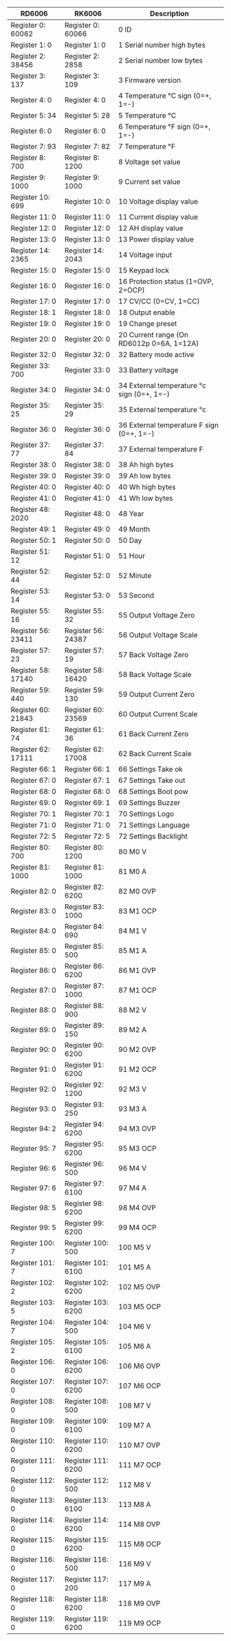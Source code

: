 | RD6006   |  RK6006    |  Description                              |
| ---                 | ---                   | ---                                              | 
| Register 0: 60062   |  Register 0: 60066    |  0      ID                                       |
| Register 1: 0       |  Register 1: 0        |  1      Serial number high bytes                 |
| Register 2: 38456   |  Register 2: 2858     |  2      Serial number low bytes                  |
| Register 3: 137     |  Register 3: 109      |  3      Firmware version                         |
| Register 4: 0       |  Register 4: 0        |  4      Temperature °C sign (0=+, 1=-)           |
| Register 5: 34      |  Register 5: 28       |  5      Temperature °C                           |
| Register 6: 0       |  Register 6: 0        |  6      Temperature °F sign (0=+, 1=-)           |
| Register 7: 93      |  Register 7: 82       |  7      Temperature °F                           |
| Register 8: 700     |  Register 8: 1200     |  8      Voltage set value                        |
| Register 9: 1000    |  Register 9: 1000     |  9      Current set value                        |
| Register 10: 699    |  Register 10: 0       |  10     Voltage display value                    |
| Register 11: 0      |  Register 11: 0       |  11     Current display value                    |
| Register 12: 0      |  Register 12: 0       |  12     AH display value                         |
| Register 13: 0      |  Register 13: 0       |  13     Power display value                      |
| Register 14: 2365   |  Register 14: 2043    |  14     Voltage input                            |
| Register 15: 0      |  Register 15: 0       |  15     Keypad lock                              |  
| Register 16: 0      |  Register 16: 0       |  16     Protection status (1=OVP, 2=OCP)         |  
| Register 17: 0      |  Register 17: 0       |  17     CV/CC (0=CV, 1=CC)                       |  
| Register 18: 1      |  Register 18: 0       |  18     Output enable                            |  
| Register 19: 0      |  Register 19: 0       |  19     Change preset                            |  
| Register 20: 0      |  Register 20: 0       |  20     Current range (On RD6012p 0=6A, 1=12A)   |
| Register 32: 0      |  Register 32: 0       |  32     Battery mode active                      |
| Register 33: 700    |  Register 33: 0       |  33     Battery voltage                          |
| Register 34: 0      |  Register 34: 0       |  34     External temperature °c sign (0=+, 1=-)  |
| Register 35: 25     |  Register 35: 29      |  35     External temperature °c                  |
| Register 36: 0      |  Register 36: 0       |  36     External temperature F sign (0=+, 1=-)   |
| Register 37: 77     |  Register 37: 84      |  37     External temperature F                   |
| Register 38: 0      |  Register 38: 0       |  38     Ah high bytes                            |
| Register 39: 0      |  Register 39: 0       |  39     Ah low bytes                             |
| Register 40: 0      |  Register 40: 0       |  40     Wh high bytes                            |
| Register 41: 0      |  Register 41: 0       |  41     Wh low bytes                             |
| Register 48: 2020   |  Register 48: 0       |  48     Year                                     |
| Register 49: 1      |  Register 49: 0       |  49     Month                                    |
| Register 50: 1      |  Register 50: 0       |  50     Day                                      |
| Register 51: 12     |  Register 51: 0       |  51     Hour                                     |
| Register 52: 44     |  Register 52: 0       |  52     Minute                                   |
| Register 53: 14     |  Register 53: 0       |  53     Second                                   |
| Register 55: 16     |  Register 55: 32      |  55     Output Voltage Zero                      |
| Register 56: 23411  |  Register 56: 24387   |  56     Output Voltage Scale                     |
| Register 57: 23     |  Register 57: 19      |  57     Back Voltage Zero                        |
| Register 58: 17140  |  Register 58: 16420   |  58     Back Voltage Scale                       |
| Register 59: 440    |  Register 59: 130     |  59     Output Current Zero                      |
| Register 60: 21843  |  Register 60: 23569   |  60     Output Current Scale                     |
| Register 61: 74     |  Register 61: 36      |  61     Back Current Zero                        |
| Register 62: 17111  |  Register 62: 17008   |  62     Back Current Scale                       |
| Register 66: 1      |  Register 66: 1       |  66     Settings Take ok                         |
| Register 67: 0      |  Register 67: 1       |  67     Settings Take out                        |
| Register 68: 0      |  Register 68: 0       |  68     Settings Boot pow                        |
| Register 69: 0      |  Register 69: 1       |  69     Settings Buzzer                          |
| Register 70: 1      |  Register 70: 1       |  70     Settings Logo                            |
| Register 71: 0      |  Register 71: 0       |  71     Settings Language                        |
| Register 72: 5      |  Register 72: 5       |  72     Settings Backlight                       |
| Register 80: 700    |  Register 80: 1200    |  80     M0 V                                     |
| Register 81: 1000   |  Register 81: 1000    |  81     M0 A                                     |
| Register 82: 0      |  Register 82: 6200    |  82     M0 OVP                                   |
| Register 83: 0      |  Register 83: 1000    |  83     M1 OCP                                   |
| Register 84: 0      |  Register 84: 690     |  84     M1 V                                     |
| Register 85: 0      |  Register 85: 500     |  85     M1 A                                     |
| Register 86: 0      |  Register 86: 6200    |  86     M1 OVP                                   |
| Register 87: 0      |  Register 87: 1000    |  87     M1 OCP                                   |
| Register 88: 0      |  Register 88: 900     |  88     M2 V                                     |
| Register 89: 0      |  Register 89: 150     |  89     M2 A                                     |
| Register 90: 0      |  Register 90: 6200    |  90     M2 OVP                                   |
| Register 91: 0      |  Register 91: 6200    |  91     M2 OCP                                   |
| Register 92: 0      |  Register 92: 1200    |  92     M3 V                                     |
| Register 93: 0      |  Register 93: 250     |  93     M3 A                                     |
| Register 94: 2      |  Register 94: 6200    |  94     M3 OVP                                   |
| Register 95: 7      |  Register 95: 6200    |  95     M3 OCP                                   |
| Register 96: 6      |  Register 96: 500     |  96     M4 V                                     |
| Register 97: 6      |  Register 97: 6100    |  97     M4 A                                     |
| Register 98: 5      |  Register 98: 6200    |  98     M4 OVP                                   |
| Register 99: 5      |  Register 99: 6200    |  99     M4 OCP                                   |
| Register 100: 7     |  Register 100: 500    |  100    M5 V                                     |
| Register 101: 7     |  Register 101: 6100   |  101    M5 A                                     |
| Register 102: 2     |  Register 102: 6200   |  102    M5 OVP                                   |
| Register 103: 5     |  Register 103: 6200   |  103    M5 OCP                                   |
| Register 104: 7     |  Register 104: 500    |  104    M6 V                                     |
| Register 105: 2     |  Register 105: 6100   |  105    M6 A                                     |
| Register 106: 0     |  Register 106: 6200   |  106    M6 OVP                                   |
| Register 107: 0     |  Register 107: 6200   |  107    M6 OCP                                   |
| Register 108: 0     |  Register 108: 500    |  108    M7 V                                     |
| Register 109: 0     |  Register 109: 6100   |  109    M7 A                                     |
| Register 110: 0     |  Register 110: 6200   |  110    M7 OVP                                   |
| Register 111: 0     |  Register 111: 6200   |  111    M7 OCP                                   |
| Register 112: 0     |  Register 112: 500    |  112    M8 V                                     |
| Register 113: 0     |  Register 113: 6100   |  113    M8 A                                     |
| Register 114: 0     |  Register 114: 6200   |  114    M8 OVP                                   |
| Register 115: 0     |  Register 115: 6200   |  115    M8 OCP                                   |
| Register 116: 0     |  Register 116: 500    |  116    M9 V                                     |
| Register 117: 0     |  Register 117: 200    |  117    M9 A                                     |
| Register 118: 0     |  Register 118: 6200   |  118    M9 OVP                                   |
| Register 119: 0     |  Register 119: 6200   |  119    M9 OCP                                   |

